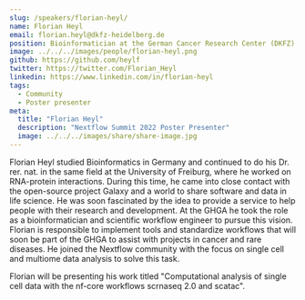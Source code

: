 ```yaml
---
slug: /speakers/florian-heyl/
name: Florian Heyl
email: florian.heyl@dkfz-heidelberg.de
position: Bioinformatician at the German Cancer Research Center (DKFZ)
image: ../../../images/people/florian-heyl.png
github: https://github.com/heylf
twitter: https://twitter.com/Florian_Heyl
linkedin: https://www.linkedin.com/in/florian-heyl
tags:
  - Community
  - Poster presenter
meta:
  title: "Florian Heyl"
  description: "Nextflow Summit 2022 Poster Presenter"
  image: ../../../images/share/share-image.jpg
---
```

Florian Heyl studied Bioinformatics in Germany and continued to do his Dr. rer. nat. in the same field at the University of Freiburg, where he worked on RNA-protein interactions. During this time, he came into close contact with the open-source project Galaxy and a world to share software and data in life science. He was soon fascinated by the idea to provide a service to help people with their research and development. At the GHGA he took the role as a bioinformatician and scientific workflow engineer to pursue this vision. Florian is responsible to implement tools and standardize workflows that will soon be part of the GHGA to assist with projects in cancer and rare diseases. He joined the Nextflow community with the focus on single cell and multiome data analysis to solve this task.

Florian will be presenting his work titled "Computational analysis of single cell data with the nf-core workflows scrnaseq 2.0 and scatac".
